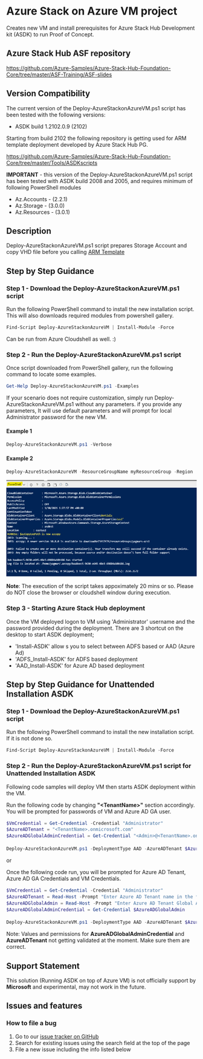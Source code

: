 # Azure Stack on Azure VM project

Creates new VM and install prerequisites for Azure Stack Hub Development kit (ASDK) to run Proof of Concept.

## Azure Stack Hub ASF repository
  
https://github.com/Azure-Samples/Azure-Stack-Hub-Foundation-Core/tree/master/ASF-Training/ASF-slides

## Version Compatibility

The current version of the Deploy-AzureStackonAzureVM.ps1 script has been tested with the following versions:

* ASDK build 1.2102.0.9 (2102)

Starting from  build 2102 the following repository is getting used for ARM template deployment developed by Azure Stack Hub PG.

https://github.com/Azure-Samples/Azure-Stack-Hub-Foundation-Core/tree/master/Tools/ASDKscripts

**IMPORTANT** - this version of the Deploy-AzureStackonAzureVM.ps1 script has been tested with ASDK build 2008 and 2005, and requires minimum of following PowerShell modules

* Az.Accounts - (2.2.1)
* Az.Storage - (3.0.0)
* Az.Resources - (3.0.1)

## Description

Deploy-AzureStackonAzureVM.ps1 script prepares Storage Account and copy VHD file before you calling [ARM Template](/ARMv2/azuredeploy.json)

## Step by Step Guidance

### Step 1 - Download the Deploy-AzureStackonAzureVM.ps1 script

Run the following PowerShell command to install the new installation script. This will also downloads required modules from powershell gallery.

```powershell
Find-Script Deploy-AzureStackonAzureVM | Install-Module -Force
```

Can be run from Azure Cloudshell as well. :)

### Step 2 - Run the Deploy-AzureStackonAzureVM.ps1 script

Once script downloaded from PowerShell gallery, run the following command to locate some examples. 

```powershell
Get-Help Deploy-AzureStackonAzureVM.ps1 -Examples
```

If your scenario does not require customization, simply run Deploy-AzureStackonAzureVM.ps1 without any parameters.
if you provide any parameters, It will use default parameters and will prompt for local Administrator password for the new VM.

#### Example 1

```powershell
Deploy-AzureStackonAzureVM.ps1 -Verbose
```

#### Example 2

```powershell
Deploy-AzureStackonAzureVM -ResourceGroupName myResourceGroup -Region 'West Europe' -VirtualMachineSize 'Standard_E32s_v3'
```

![alt](./.images/cloudshell.png)

**Note**: The execution of the script takes appoximately 20 mins or so. Please do NOT close the browser or cloudshell window during execution.

### Step 3 - Starting Azure Stack Hub deployment

Once the VM deployed logon to VM using 'Administrator' username and the password provided during the deployment. There are 3 shortcut on the desktop to start ASDK deployment;

* 'Install-ASDK' allow s you to select between ADFS based or AAD (Azure Ad)
* 'ADFS_Install-ASDK' for ADFS based deployment
* 'AAD_Install-ASDK' for Azure AD based deployment

## Step by Step Guidance for Unattended Installation ASDK

### Step 1 - Download the Deploy-AzureStackonAzureVM.ps1 script

Run the following PowerShell command to install the new installation script. If it is not done so.

```powershell
Find-Script Deploy-AzureStackonAzureVM | Install-Module -Force
```

### Step 2 - Run the Deploy-AzureStackonAzureVM.ps1 script for Unattended Installation ASDK

Following code samples will deploy VM then starts ASDK deployment within the VM.

Run the following code by changing **"\<TenantName>"** section accordingly. You will be prompted for passwords of VM and Azure AD GA user.

```powershell
$VmCredential = Get-Credential -Credential "Administrator"
$AzureADTenant = "<TenantName>.onmicrosoft.com"
$AzureADGlobalAdminCredential = Get-Credential "<Admin>@<TenantName>.onmicrosoft.com" #Make sure this account is Global Admin on the tenant

Deploy-AzureStackonAzureVM.ps1 -DeploymentType AAD -AzureADTenant $AzureADTenant -AzureADGlobalAdminCredential $AzureADGlobalAdminCredential -VmCredential $VmCredential -Verbose
```

or

Once the following code run, you will be prompted for Azure AD Tenant, Azure AD GA Credentials and VM Credentials.

```powershell
$VmCredential = Get-Credential -Credential "Administrator"
$AzureADTenant = Read-Host -Prompt "Enter Azure AD Tenant name in the following format: <TenantName>.onmicrosoft.com"
$AzureADGlobalAdmin = Read-Host -Prompt "Enter Azure AD Tenant Global Administrator's UPN in the following format: <Admin>@<TenantName>.onmicrosoft.com"
$AzureADGlobalAdminCredential = Get-Credential $AzureADGlobalAdmin

Deploy-AzureStackonAzureVM.ps1 -DeploymentType AAD -AzureADTenant $AzureADTenant -AzureADGlobalAdminCredential $AzureADGlobalAdminCredential -VmCredential $VmCredential -Verbose
```

Note: Values and permissions for **AzureADGlobalAdminCredential** and **AzureADTenant** not getting validated at the moment. Make sure them are correct.

## Support Statement

This solution (Running ASDK on top of Azure VM) is not officially support by **Microsoft** and experimental, may not work in the future.

## Issues and features

### How to file a bug

1. Go to our [issue tracker on GitHub](https://github.com/chrisholmanai/AzureStack-VM-PoC/issues)
1. Search for existing issues using the search field at the top of the page
1. File a new issue including the info listed below

